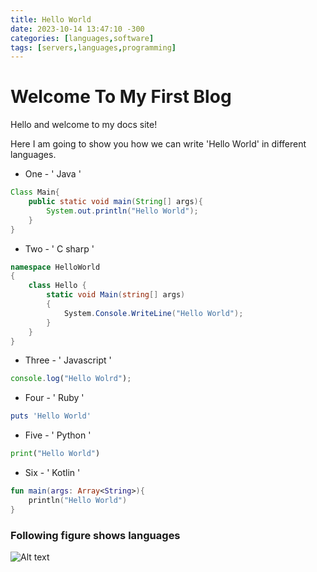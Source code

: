 ```yaml
---
title: Hello World
date: 2023-10-14 13:47:10 -300
categories: [languages,software]
tags: [servers,languages,programming]
---
```



# Welcome To  My First Blog

Hello and welcome to my docs site!


Here I am going to show you how we can write 'Hello World' in different languages. 




* One - ' Java '
```java
Class Main{
    public static void main(String[] args){
        System.out.println("Hello World");
    }
}
```

* Two - ' C sharp '
```c#
namespace HelloWorld
{
    class Hello {         
        static void Main(string[] args)
        {
            System.Console.WriteLine("Hello World");
        }
    }
}
```


* Three - ' Javascript '
```javascript
console.log("Hello Wolrd");
```


* Four - ' Ruby '
```ruby
puts 'Hello World'
```

* Five - ' Python '
```python
print("Hello World")
```

* Six - ' Kotlin '
```kotlin
fun main(args: Array<String>){
    println("Hello World")
}
```
### Following figure shows languages


![Alt text](https://www.shutterstock.com/shutterstock/photos/2322698711/display_1500/stock-vector-rivne-ukraine-june-set-of-most-popular-scripting-and-programming-languages-logos-2322698711.jpg)






